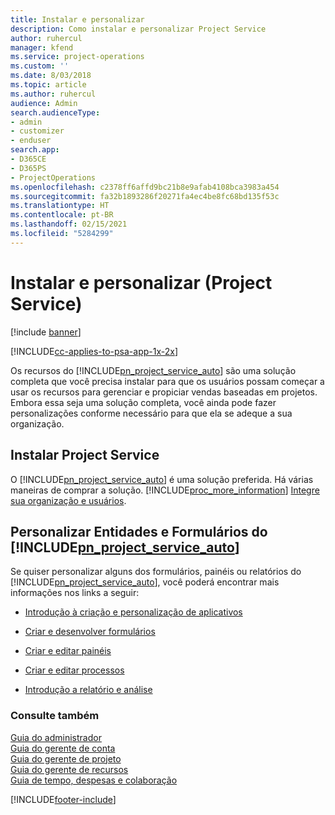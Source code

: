 ```yaml
---
title: Instalar e personalizar
description: Como instalar e personalizar Project Service
author: ruhercul
manager: kfend
ms.service: project-operations
ms.custom: ''
ms.date: 8/03/2018
ms.topic: article
ms.author: ruhercul
audience: Admin
search.audienceType:
- admin
- customizer
- enduser
search.app:
- D365CE
- D365PS
- ProjectOperations
ms.openlocfilehash: c2378ff6affd9bc21b8e9afab4108bca3983a454
ms.sourcegitcommit: fa32b1893286f20271fa4ec4be8fc68bd135f53c
ms.translationtype: HT
ms.contentlocale: pt-BR
ms.lasthandoff: 02/15/2021
ms.locfileid: "5284299"
---
```

# <a name="install-and-customize-project-service"></a>Instalar e personalizar (Project Service)

[!include [banner](../includes/psa-now-project-operations.md)]

[!INCLUDE[cc-applies-to-psa-app-1x-2x](../includes/cc-applies-to-psa-app-1x-2x.md)]

Os recursos do [!INCLUDE[pn_project_service_auto](../includes/pn-project-service-auto.md)] são uma solução completa que você precisa instalar para que os usuários possam começar a usar os recursos para gerenciar e propiciar vendas baseadas em projetos. Embora essa seja uma solução completa, você ainda pode fazer personalizações conforme necessário para que ela se adeque a sua organização.  
<!-- TODO: I expect to find the information on how to get and install this here. Please find that and add it here. Same for Project Service.--> 
  
## <a name="install-project-service"></a>Instalar Project Service  
 O [!INCLUDE[pn_project_service_auto](../includes/pn-project-service-auto.md)] é uma solução preferida. Há várias maneiras de comprar a solução. [!INCLUDE[proc_more_information](../includes/proc-more-information.md)] [Integre sua organização e usuários](https://docs.microsoft.com/dynamics365/customerengagement/on-premises/admin/onboard-your-organization-and-users-to-dynamics-365-online).  
  
## <a name="customize-pn_project_service_auto-forms-and-reports"></a>Personalizar Entidades e Formulários do [!INCLUDE[pn_project_service_auto](../includes/pn-project-service-auto.md)]  
 Se quiser personalizar alguns dos formulários, painéis ou relatórios do [!INCLUDE[pn_project_service_auto](../includes/pn-project-service-auto.md)], você poderá encontrar mais informações nos links a seguir:  
  
- [Introdução à criação e personalização de aplicativos](https://docs.microsoft.com/dynamics365/customerengagement/on-premises/customize/getting-started-customization)  
  
- [Criar e desenvolver formulários](https://docs.microsoft.com/dynamics365/customerengagement/on-premises/customize/create-design-forms)  
  
- [Criar e editar painéis](https://docs.microsoft.com/dynamics365/customerengagement/on-premises/customize/create-edit-dashboards)  
  
- [Criar e editar processos](https://docs.microsoft.com/dynamics365/customerengagement/on-premises/customize/guide-staff-through-common-tasks-processes)  
  
- [Introdução a relatório e análise](https://docs.microsoft.com/dynamics365/customerengagement/on-premises/analytics/reporting-analytics-with-dynamics-365)  
  
### <a name="see-also"></a>Consulte também  
 [Guia do administrador](../psa/admin-guide.md)   
 [Guia do gerente de conta](../psa/account-manager-guide.md)   
 [Guia do gerente de projeto](../psa/project-manager-guide.md)   
 [Guia do gerente de recursos](../psa/resource-manager-guide.md)   
 [Guia de tempo, despesas e colaboração](../psa/time-expense-collaboration-guide.md)


[!INCLUDE[footer-include](../includes/footer-banner.md)]